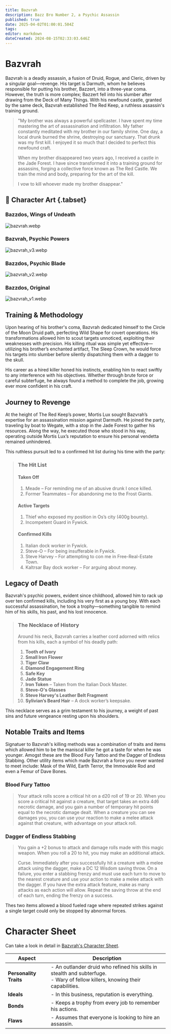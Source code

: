 ```yaml
---
title: Bazvrah 
description: Bazz Bro Number 2, a Psychic Assassin
published: true
date: 2025-04-02T01:00:01.504Z
tags: 
editor: markdown
dateCreated: 2024-08-15T02:33:03.646Z
---
```


# Bazvrah

Bazvrah is a deadly assassin, a fusion of Druid, Rogue, and Cleric, driven by a singular goal—revenge. His target is Darmuth, whom he believes responsible for putting his brother, Bazzert, into a three-year coma. However, the truth is more complex; Bazzert fell into his slumber after drawing from the Deck of Many Things. With his newfound castle, granted by the same deck, Bazvrah established The Red Keep, a ruthless assassin's training ground.

> "My brother was always a powerful spellcaster. I have spent my time mastering the art of assassination and infiltration. My father constantly meditated with my brother in our family shrine. One day, a local drunk burned the shrine, destroying our sanctuary. That drunk was my first kill. I enjoyed it so much that I decided to perfect this newfound craft.
>
> When my brother disappeared two years ago, I received a castle in the Jade Forest. I have since transformed it into a training ground for assassins, forging a collective force known as The Red Castle. We train the mind and body, preparing for the art of the kill.
>
> I vow to kill whoever made my brother disappear."


## 📜 Character Art {.tabset}
### Bazzdos, Wings of Undeath
![bazvrah.webp](/characters/bazzert/bazvrah.webp)

### Bazvrah, Psychic Powers
![bazvrah_v3.webp](/characters/bazzert/bazvrah_v3.webp)

### Bazzdos, Psychic Blade
![bazvrah_v2.webp](/characters/bazzert/bazvrah_v2.webp)

### Bazzdos, Original
![bazvrah_v1.webp](/characters/bazzert/bazvrah_v1.webp)

## Training & Methodology
Upon hearing of his brother's coma, Bazvrah dedicated himself to the Circle of the Moon Druid path, perfecting Wild Shape for covert operations. His transformations allowed him to scout targets unnoticed, exploiting their weaknesses with precision. His killing ritual was simple yet effective—utilizing his brother’s enchanted artifact, The Sleep Crown, he would force his targets into slumber before silently dispatching them with a dagger to the skull.

His career as a hired killer honed his instincts, enabling him to react swiftly to any interference with his objectives. Whether through brute force or careful subterfuge, he always found a method to complete the job, growing ever more confident in his craft.


## Journey to Revenge
At the height of The Red Keep’s power, Mortis Lux sought Bazvrah’s expertise for an assassination mission against Darmuth. He joined the party, traveling by boat to Wegate, with a stop in the Jade Forest to gather his resources. Along the way, he executed those who stood in his way, operating outside Mortis Lux’s reputation to ensure his personal vendetta remained unhindered.

This ruthless pursuit led to a confirmed hit list during his time with the party:

> ### The Hit List
> 
> #### **Taken Off**
> 1. Meade – For reminding me of an abusive drunk I once killed.
> 2. Former Teammates – For abandoning me to the Frost Giants.
> 
> #### **Active Targets**
> 1. Thief who exposed my position in Os’s city (400g bounty).
> 2. Incompetent Guard in Fywick.
> 
> #### **Confirmed Kills**
> 1. Italian dock worker in Fywick.
> 2. Steve-O – For being insufferable in Fywick.
> 3. Steve Harvey – For attempting to con me in Free-Real-Estate Town.
> 4. Kaltrsar Bay dock worker – For arguing about money.


## Legacy of Death
Bazvrah's psychic powers, evident since childhood, allowed him to rack up over ten confirmed kills, including his very first as a young boy. With each successful assassination, he took a trophy—something tangible to remind him of his skills, his past, and his lost innocence.

> ### The Necklace of History
> Around his neck, Bazvrah carries a leather cord adorned with relics from his kills, each a symbol of his deadly path:
> 1. **Tooth of Ivory**
> 2. **Small Iron Flower**
> 3. **Tiger Claw**
> 4. **Diamond Engagement Ring**
> 5. **Safe Key**
> 6. **Jade Statue**
> 7. **Iron Token** – Taken from the Italian Dock Master.
> 8. **Steve-O's Glasses**
> 9. **Steve Harvey's Leather Belt Fragment**
> 10. **Sylivian’s Beard Hair** – A dock worker’s keepsake.

This necklace serves as a grim testament to his journey, a weight of past sins and future vengeance resting upon his shoulders.

## Notable Traits and Items
Signatuer to Bazvrah's killing methods was a combination of traits and items which allowed him to be the maniscal killer he got a taste for when he was younger. Amogst these are the Blood Fury Tattoo and the Dagger of Endless Stabbing. Other utility items which made Bazvrah a force you never wanted to meet include: Mask of the Wild, Earth Terror, the Immovable Rod and even a Femur of Dave Bones.

### Blood Fury Tattoo
> Your attack rolls score a critical hit on a d20 roll of 19 or 20.
> When you score a critical hit against a creature, that target takes an extra 4d6 necrotic damage, and you gain a number of temporary hit points equal to the necrotic damage dealt.
> When a creature you can see damages you, you can use your reaction to make a melee attack against that creature, with advantage on your attack roll.

###  Dagger of Endless Stabbing
> You gain a +2 bonus to attack and damage rolls made with this magic weapon. When you roll a 20 to hit, you may make an additional attack.
> 
> Curse. Immediately after you successfully hit a creature with a melee attack using the dagger, make a DC 12 Wisdom saving throw. On a failure, you enter a stabbing frenzy and must use each turn to move to the nearest creature and use your action to make a melee attack with the dagger. If you have the extra attack feature, make as many attacks as each action will allow. Repeat the saving throw at the end of each turn, ending the frenzy on a success.

Thes two items allowed a blood fueled rage where repeated strikes against a single target could only be stopped by abnormal forces. 




# Character Sheet

Can take a look in detail in [Bazvrah's Character Sheet](/characters/bazzert/bazvrahcharactersheet.pdf).

| **Aspect**            | **Description** |
|----------------------|----------------|
| **Personality Traits** | - An outlander druid who refined his skills in stealth and subterfuge. <br> - Wary of fellow killers, knowing their capabilities. |
| **Ideals**            | - In this business, reputation is everything. |
| **Bonds**             | - Keeps a trophy from every job to remember his actions. |
| **Flaws**             | - Assumes that everyone is looking to hire an assassin. |

